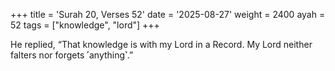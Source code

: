 +++
title = 'Surah 20, Verses 52'
date = '2025-08-27'
weight = 2400
ayah = 52
tags = ["knowledge", "lord"]
+++

He replied, “That knowledge is with my Lord in a Record. My Lord neither falters nor forgets ˹anything˺.”
